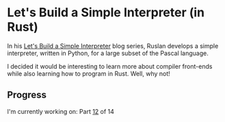 # Let's Build a Simple Interpreter (in Rust)

In his [Let's Build a Simple Interpreter](https://ruslanspivak.com/) blog series, Ruslan develops a simple interpreter, written in Python, for a large subset of the Pascal language.

I decided it would be interesting to learn more about compiler front-ends while also learning how to program in Rust. Well, why not!

## Progress

I'm currently working on: Part [12](https://ruslanspivak.com/lsbasi-part12/) of 14